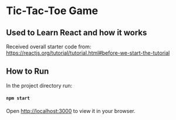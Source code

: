 # Tic-Tac-Toe Game
## Used to Learn React and how it works

Received overall starter code from:
https://reactjs.org/tutorial/tutorial.html#before-we-start-the-tutorial


## How to Run

In the project directory run:
#### `npm start`
Open [http://localhost:3000](http://localhost:3000) to view it in your browser.
